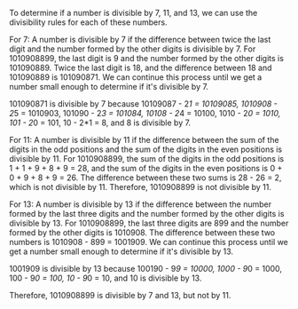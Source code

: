  To determine if a number is divisible by 7, 11, and 13, we can use the divisibility rules for each of these numbers.

For 7: A number is divisible by 7 if the difference between twice the last digit and the number formed by the other digits is divisible by 7. For 1010908899, the last digit is 9 and the number formed by the other digits is 101090889. Twice the last digit is 18, and the difference between 18 and 101090889 is 101090871. We can continue this process until we get a number small enough to determine if it's divisible by 7.

101090871 is divisible by 7 because 10109087 - 2*1 = 10109085, 1010908 - 2*5 = 1010903, 101090 - 2*3 = 101084, 10108 - 2*4 = 10100, 1010 - 2*0 = 1010, 101 - 2*0 = 101, 10 - 2*1 = 8, and 8 is divisible by 7.

For 11: A number is divisible by 11 if the difference between the sum of the digits in the odd positions and the sum of the digits in the even positions is divisible by 11. For 1010908899, the sum of the digits in the odd positions is 1 + 1 + 9 + 8 + 9 = 28, and the sum of the digits in the even positions is 0 + 0 + 9 + 8 + 9 = 26. The difference between these two sums is 28 - 26 = 2, which is not divisible by 11. Therefore, 1010908899 is not divisible by 11.

For 13: A number is divisible by 13 if the difference between the number formed by the last three digits and the number formed by the other digits is divisible by 13. For 1010908899, the last three digits are 899 and the number formed by the other digits is 1010908. The difference between these two numbers is 1010908 - 899 = 1001909. We can continue this process until we get a number small enough to determine if it's divisible by 13.

1001909 is divisible by 13 because 100190 - 9*9 = 10000, 1000 - 9*0 = 1000, 100 - 9*0 = 100, 10 - 9*0 = 10, and 10 is divisible by 13.

Therefore, 1010908899 is divisible by 7 and 13, but not by 11.